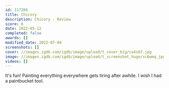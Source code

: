 ```yaml
---
id: 117266
title: Chicory
description: Chicory - Review
score: 6
date: 2022-05-12
completed: false
awards: []
modified_date: 2022-07-04
screenshots: []
cover: //images.igdb.com/igdb/image/upload/t_cover_big/co4s6f.jpg
image: //images.igdb.com/igdb/image/upload/t_screenshot_huge/sc6wmq.jpg
videos: []
---
```

It's fun! Painting everything everywhere gets tiring after awhile. I wish I had a paintbucket tool.